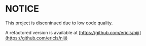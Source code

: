 # NOTICE

This project is disconinued due to low code quality.

A refactored version is available at [https://github.com/ericls/niji](https://github.com/ericls/niji)

